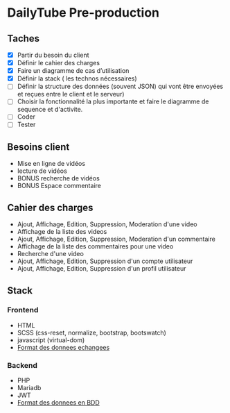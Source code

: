 # DailyTube Pre-production

## Taches

- [x] Partir du besoin du client
- [x] Définir le cahier des charges
- [x] Faire un diagramme de cas d’utilisation
- [x] Définir la stack ( les technos nécessaires)
- [ ] Définir la structure des données (souvent JSON) qui vont être envoyées et reçues entre le client et le serveur)
- [ ] Choisir la fonctionnalité la plus importante et faire le diagramme de sequence et d'activite.
- [ ] Coder
- [ ] Tester

## Besoins client

- Mise en ligne de vidéos
- lecture de vidéos
- BONUS recherche de vidéos
- BONUS Espace commentaire

## Cahier des charges

- Ajout, Affichage, Edition, Suppression, Moderation d'une video
- Affichage de la liste des videos
- Ajout, Affichage, Edition, Suppression, Moderation d'un commentaire
- Affichage de la liste des commentaires pour une video
- Recherche d'une video
- Ajout, Affichage, Edition, Suppression d'un compte utilisateur
- Ajout, Affichage, Edition, Suppression d'un profil utilisateur

## Stack

### Frontend

- HTML
- SCSS (css-reset, normalize, bootstrap, bootswatch)
- javascript (virtual-dom)
- [Format des donnees echangees](docs/data-format-json.md)

### Backend

- PHP
- Mariadb
- JWT
- [Format des donnees en BDD](docs/data-format-bdd.md)

